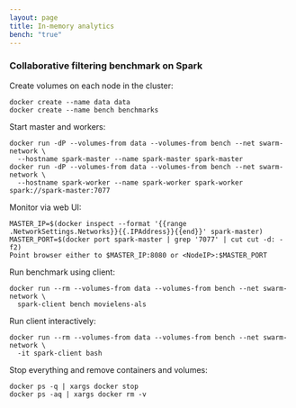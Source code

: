 ```yaml
---
layout: page
title: In-memory analytics
bench: "true"
---
```


### Collaborative filtering benchmark on Spark

Create volumes on each node in the cluster:

    docker create --name data data
    docker create --name bench benchmarks

Start master and workers:

    docker run -dP --volumes-from data --volumes-from bench --net swarm-network \
      --hostname spark-master --name spark-master spark-master
    docker run -dP --volumes-from data --volumes-from bench --net swarm-network \
      --hostname spark-worker --name spark-worker spark-worker spark://spark-master:7077

Monitor via web UI:

    MASTER_IP=$(docker inspect --format '{{range .NetworkSettings.Networks}}{{.IPAddress}}{{end}}' spark-master)
    MASTER_PORT=$(docker port spark-master | grep '7077' | cut cut -d: -f2)
    Point browser either to $MASTER_IP:8080 or <NodeIP>:$MASTER_PORT

Run benchmark using client:

    docker run --rm --volumes-from data --volumes-from bench --net swarm-network \
      spark-client bench movielens-als

Run client interactively:

    docker run --rm --volumes-from data --volumes-from bench --net swarm-network \
      -it spark-client bash

Stop everything and remove containers and volumes:

    docker ps -q | xargs docker stop
    docker ps -aq | xargs docker rm -v


